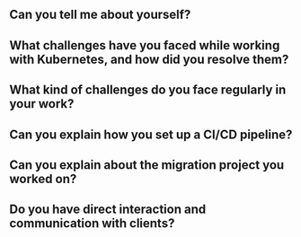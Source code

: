 ## Can you tell me about yourself?

## What challenges have you faced while working with Kubernetes, and how did you resolve them?

## What kind of challenges do you face regularly in your work?

## Can you explain how you set up a CI/CD pipeline?

## Can you explain about the migration project you worked on?

## Do you have direct interaction and communication with clients?
